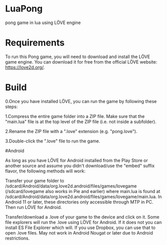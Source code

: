 # LuaPong
pong game in lua using LÖVE engine

# Requirements
To run this Pong game, you will need to download and install the LÖVE game engine. You can download it for free from the official LÖVE website: https://love2d.org/.

# Build
0.Once you have installed LÖVE, you can run the game by following these steps:

1.Compress the entire game folder into a ZIP file. Make sure that the "main.lua" file is at the top level of the ZIP file (i.e. not inside a subfolder).

2.Rename the ZIP file with a ".love" extension (e.g. "pong.love").

3.Double-click the ".love" file to run the game.

#Android

As long as you have LÖVE for Android installed from the Play Store or another source and assume you didn't download/use the "embed" suffix flavor, the following methods will work:

Transfer your game folder to /sdcard/Android/data/org.love2d.android/files/games/lovegame (/sdcard/lovegame also works in Pie and earlier) where main.lua is found at /sdcard/Android/data/org.love2d.android/files/games/lovegame/main.lua. In Android 11 or later, these directories only accessible through MTP in PC. Then run LÖVE for Android.

Transfer/download a .love of your game to the device and click on it. Some file explorers will run the .love using LÖVE for Android. If it does not you can install ES File Explorer which will. If you use Dropbox, you can use that to open .love files. May not work in Android Nougat or later due to Android restrictions.
